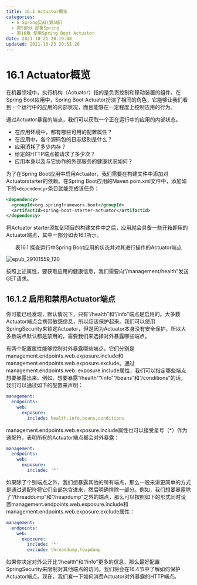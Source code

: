 ```yaml
---
title: 16.1 Actuator概览
categories: 
  - 6 Spring实战(第5版)
  - 第5部分 部署Spring
  - 第16章 使用Spring Boot Actuator
date: 2021-10-21 20:19:08
updated: 2021-10-23 20:51:28
---
```

# 16.1 Actuator概览
在机器领域中，执行机构（Actuator）指的是负责控制和移动装置的组件。在Spring Boot应用中，Spring Boot Actuator扮演了相同的角色，它能够让我们看到一个运行中的应用的内部状况，而且能够在一定程度上控制应用的行为。

通过Actuator暴露的端点，我们可以获取一个正在运行中的应用的内部状态。
- 在应用环境中，都有哪些可用的配置属性？
- 在应用中，各个源码包的日志级别是什么？
- 应用消耗了多少内存？
- 给定的HTTP端点被请求了多少次？
- 应用本身以及与它协作的外部服务的健康状况如何？

为了在Spring Boot应用中启用Actuator，我们需要在构建文件中添加对Actuatorstarter的依赖。在Spring Boot应用的Maven pom.xml文件中，添加如下的`<dependency>`条目就能完成该任务：

```xml
<dependency>
  <groupId>org.springframework.boot</groupId>
  <artifactId>spring-boot-starter-actuator</artifactId>
</dependency>
```

将Actuator starter添加到项目的构建文件中之后，应用就会具备一些开箱即用的Actuator端点，其中一部分如表16.1所示。

<center>表16.1 探查运行中Spring Boot应用的状态并对其进行操作的Actuator端点</center>

![epub_29101559_120](https://gitee.com/XiaoLan223/images/raw/master/Blog/Sum/20211023205040.jpeg)

按照上述属性，要获取应用的健康信息，我们需要向“/management/health”发送GET请求。

## 16.1.2 启用和禁用Actuator端点
你可能已经发现，默认情况下，只有“/health”和“/info”端点是启用的。大多数Actuator端点会携带敏感信息，所以应该保护起来。我们可以使用SpringSecurity来锁定Actuator，但是因为Actuator本身没有安全保护，所以大多数端点默认都是禁用的，需要我们来选择对外暴露哪些端点。

有两个配置属性能够控制对外暴露哪些端点，它们分别是management.endpoints.web.exposure.include和management.endpoints.web.exposure.exclude。通过management.endpoints.web. exposure.include属性，我们可以指定哪些端点想要暴露出来。例如，想要暴露“/health”“/info”“/beans”和“/conditions”的话，我们可以通过如下的配置来声明：

```yml
management:
  endpoints:
    web:
      exposure:
        include: health,info,beans,conditions
```

management.endpoints.web.exposure.include属性也可以接受星号（*）作为通配符，表明所有的Actuator端点都会对外暴露：

```yml
management:
  endpoints:
    web:
      exposure:
        include: '*'
```

如果除了个别端点之外，我们想暴露其他的所有端点，那么一般来讲更简单的方式是通过通配符将它们全部包含进来，然后明确排除一部分。例如，我们想要暴露除了“/threaddump”和“/heapdump”之外的端点，那么可以按照如下的形式同时设置management.endpoints.web.exposure.include和management.endpoints.web.exposure.exclude属性：

```yml
management:
  endpoints:
    web:
      exposure:
        include: '*'
        exclude: threaddump,heapdump
```

如果你决定对外公开比“/health”和“/info”更多的信息，那么最好配置SpringSecurity来限制对其他端点的访问。我们将会在16.4节中了解如何保护Actuator端点。现在，我们看一下如何消费Actuator对外暴露的HTTP端点。

